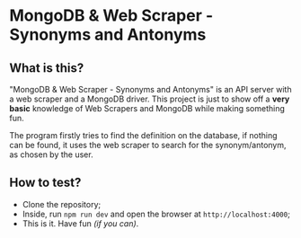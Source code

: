 # MongoDB & Web Scraper - Synonyms and Antonyms

## What is this?

"MongoDB & Web Scraper - Synonyms and Antonyms" is an API server with a web scraper and a MongoDB driver. This project is just to show off a **very basic** knowledge of Web Scrapers and MongoDB while making something fun.

The program firstly tries to find the definition on the database, if nothing can be found, it uses the web scraper to search for the synonym/antonym, as chosen by the user.

## How to test?

- Clone the repository;
- Inside, run `npm run dev` and open the browser at `http://localhost:4000`;
- This is it. Have fun *(if you can)*.
